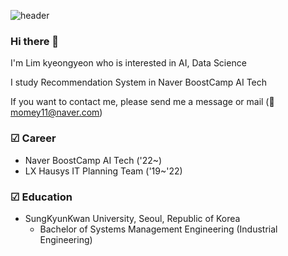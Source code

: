 ![header](https://capsule-render.vercel.app/api?type=cylinder&color=6667AB&height=100&section=header&text=Kyeongyeon:ReadyMadeLife&fontSize=45&animation=twinkling&fontColor=ffffff)


### Hi there 👋

I'm Lim kyeongyeon who is interested in AI, Data Science

I study Recommendation System in Naver BoostCamp AI Tech

If you want to contact me, please send me a message or mail (📧 momey11@naver.com)

### ☑ Career
- Naver BoostCamp AI Tech ('22~)
- LX Hausys IT Planning Team ('19~'22)

### ☑ Education
- SungKyunKwan University, Seoul, Republic of Korea
  - Bachelor of Systems Management Engineering (Industrial Engineering)

<!--
**readymadelife/readymadelife** is a ✨ _special_ ✨ repository because its `README.md` (this file) appears on your GitHub profile.

Here are some ideas to get you started:

- 🔭 I’m currently working on ...
- 🌱 I’m currently learning ...
- 👯 I’m looking to collaborate on ...
- 🤔 I’m looking for help with ...
- 💬 Ask me about ...
- 📫 How to reach me: ...
- 😄 Pronouns: ...
- ⚡ Fun fact: ...
-->
